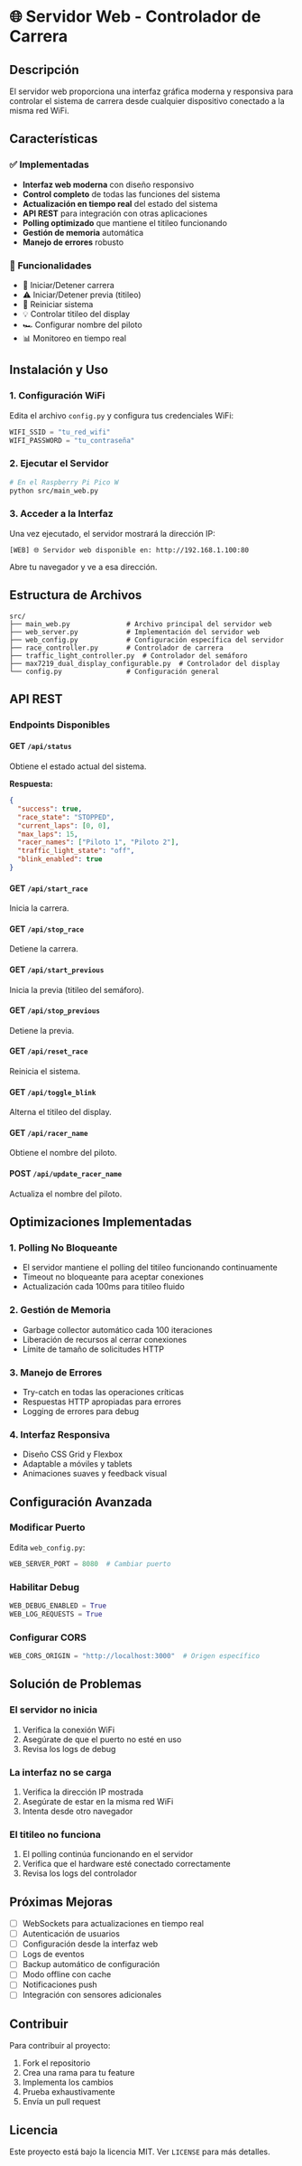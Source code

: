 # 🌐 Servidor Web - Controlador de Carrera

## Descripción

El servidor web proporciona una interfaz gráfica moderna y responsiva para controlar el sistema de carrera desde cualquier dispositivo conectado a la misma red WiFi.

## Características

### ✅ Implementadas
- **Interfaz web moderna** con diseño responsivo
- **Control completo** de todas las funciones del sistema
- **Actualización en tiempo real** del estado del sistema
- **API REST** para integración con otras aplicaciones
- **Polling optimizado** que mantiene el titileo funcionando
- **Gestión de memoria** automática
- **Manejo de errores** robusto

### 🚀 Funcionalidades
- 🏁 Iniciar/Detener carrera
- ⚠️ Iniciar/Detener previa (titileo)
- 🔄 Reiniciar sistema
- 💡 Controlar titileo del display
- 🏎️ Configurar nombre del piloto
- 📊 Monitoreo en tiempo real

## Instalación y Uso

### 1. Configuración WiFi
Edita el archivo `config.py` y configura tus credenciales WiFi:

```python
WIFI_SSID = "tu_red_wifi"
WIFI_PASSWORD = "tu_contraseña"
```

### 2. Ejecutar el Servidor
```bash
# En el Raspberry Pi Pico W
python src/main_web.py
```

### 3. Acceder a la Interfaz
Una vez ejecutado, el servidor mostrará la dirección IP:
```
[WEB] 🌐 Servidor web disponible en: http://192.168.1.100:80
```

Abre tu navegador y ve a esa dirección.

## Estructura de Archivos

```
src/
├── main_web.py              # Archivo principal del servidor web
├── web_server.py            # Implementación del servidor web
├── web_config.py            # Configuración específica del servidor
├── race_controller.py       # Controlador de carrera
├── traffic_light_controller.py  # Controlador del semáforo
├── max7219_dual_display_configurable.py  # Controlador del display
└── config.py                # Configuración general
```

## API REST

### Endpoints Disponibles

#### GET `/api/status`
Obtiene el estado actual del sistema.

**Respuesta:**
```json
{
  "success": true,
  "race_state": "STOPPED",
  "current_laps": [0, 0],
  "max_laps": 15,
  "racer_names": ["Piloto 1", "Piloto 2"],
  "traffic_light_state": "off",
  "blink_enabled": true
}
```

#### GET `/api/start_race`
Inicia la carrera.

#### GET `/api/stop_race`
Detiene la carrera.

#### GET `/api/start_previous`
Inicia la previa (titileo del semáforo).

#### GET `/api/stop_previous`
Detiene la previa.

#### GET `/api/reset_race`
Reinicia el sistema.

#### GET `/api/toggle_blink`
Alterna el titileo del display.

#### GET `/api/racer_name`
Obtiene el nombre del piloto.

#### POST `/api/update_racer_name`
Actualiza el nombre del piloto.

## Optimizaciones Implementadas

### 1. Polling No Bloqueante
- El servidor mantiene el polling del titileo funcionando continuamente
- Timeout no bloqueante para aceptar conexiones
- Actualización cada 100ms para titileo fluido

### 2. Gestión de Memoria
- Garbage collector automático cada 100 iteraciones
- Liberación de recursos al cerrar conexiones
- Límite de tamaño de solicitudes HTTP

### 3. Manejo de Errores
- Try-catch en todas las operaciones críticas
- Respuestas HTTP apropiadas para errores
- Logging de errores para debug

### 4. Interfaz Responsiva
- Diseño CSS Grid y Flexbox
- Adaptable a móviles y tablets
- Animaciones suaves y feedback visual

## Configuración Avanzada

### Modificar Puerto
Edita `web_config.py`:
```python
WEB_SERVER_PORT = 8080  # Cambiar puerto
```

### Habilitar Debug
```python
WEB_DEBUG_ENABLED = True
WEB_LOG_REQUESTS = True
```

### Configurar CORS
```python
WEB_CORS_ORIGIN = "http://localhost:3000"  # Origen específico
```

## Solución de Problemas

### El servidor no inicia
1. Verifica la conexión WiFi
2. Asegúrate de que el puerto no esté en uso
3. Revisa los logs de debug

### La interfaz no se carga
1. Verifica la dirección IP mostrada
2. Asegúrate de estar en la misma red WiFi
3. Intenta desde otro navegador

### El titileo no funciona
1. El polling continúa funcionando en el servidor
2. Verifica que el hardware esté conectado correctamente
3. Revisa los logs del controlador

## Próximas Mejoras

- [ ] WebSockets para actualizaciones en tiempo real
- [ ] Autenticación de usuarios
- [ ] Configuración desde la interfaz web
- [ ] Logs de eventos
- [ ] Backup automático de configuración
- [ ] Modo offline con cache
- [ ] Notificaciones push
- [ ] Integración con sensores adicionales

## Contribuir

Para contribuir al proyecto:
1. Fork el repositorio
2. Crea una rama para tu feature
3. Implementa los cambios
4. Prueba exhaustivamente
5. Envía un pull request

## Licencia

Este proyecto está bajo la licencia MIT. Ver `LICENSE` para más detalles. 